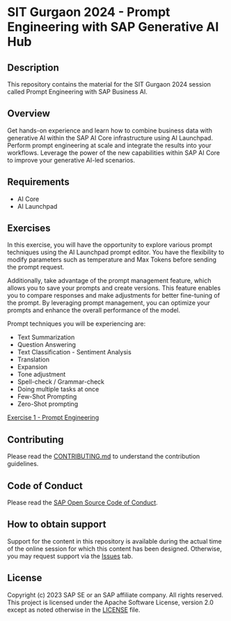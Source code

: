 # SIT Gurgaon 2024 - Prompt Engineering with SAP Generative AI Hub

## Description

This repository contains the material for the SIT Gurgaon 2024 session called Prompt Engineering with SAP Business AI.  

## Overview

Get hands-on experience and learn how to combine business data with generative AI within the SAP AI Core infrastructure using AI Launchpad. Perform prompt engineering at scale and integrate the results into your workflows. Leverage the power of the new capabilities within SAP AI Core to improve your generative AI-led scenarios.

## Requirements
- AI Core 
- AI Launchpad

## Exercises

In this exercise, you will have the opportunity to explore various prompt techniques using the AI Launchpad prompt editor. You have the flexibility to modify parameters such as temperature and Max Tokens before sending the prompt request.

Additionally, take advantage of the prompt management feature, which allows you to save your prompts and create versions. This feature enables you to compare responses and make adjustments for better fine-tuning of the prompt. By leveraging prompt management, you can optimize your prompts and enhance the overall performance of the model.

Prompt techniques you will be experiencing are:
- Text Summarization
- Question Answering
- Text Classification - Sentiment Analysis
- Translation
- Expansion
- Tone adjustment
- Spell-check / Grammar-check
- Doing multiple tasks at once
- Few-Shot Prompting
- Zero-Shot prompting

[Exercise 1 - Prompt Engineering](exercises/ex1/)


## Contributing
Please read the [CONTRIBUTING.md](./CONTRIBUTING.md) to understand the contribution guidelines.

## Code of Conduct
Please read the [SAP Open Source Code of Conduct](https://github.com/SAP-samples/.github/blob/main/CODE_OF_CONDUCT.md).

## How to obtain support

Support for the content in this repository is available during the actual time of the online session for which this content has been designed. Otherwise, you may request support via the [Issues](../../issues) tab.

## License
Copyright (c) 2023 SAP SE or an SAP affiliate company. All rights reserved. This project is licensed under the Apache Software License, version 2.0 except as noted otherwise in the [LICENSE](LICENSES/Apache-2.0.txt) file.
